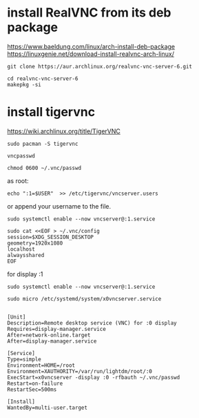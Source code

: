 
# install RealVNC from its deb package

https://www.baeldung.com/linux/arch-install-deb-package
https://linuxgenie.net/download-install-realvnc-arch-linux/

```
git clone https://aur.archlinux.org/realvnc-vnc-server-6.git

cd realvnc-vnc-server-6
makepkg -si
```

# install tigervnc

https://wiki.archlinux.org/title/TigerVNC

```
sudo pacman -S tigervnc
```

```
vncpasswd

chmod 0600 ~/.vnc/passwd

```



as root:

```
echo ":1=$USER"  >> /etc/tigervnc/vncserver.users
```

or append your username to the file.


```
sudo systemctl enable --now vncserver@:1.service
```


```
sudo cat <<EOF > ~/.vnc/config
session=$XDG_SESSION_DESKTOP
geometry=1920x1080
localhost
alwaysshared
EOF
```

for display :1

```
sudo systemctl enable --now vncserver@:1.service
```

```
sudo micro /etc/systemd/system/x0vncserver.service


[Unit]
Description=Remote desktop service (VNC) for :0 display
Requires=display-manager.service
After=network-online.target
After=display-manager.service

[Service]
Type=simple
Environment=HOME=/root
Environment=XAUTHORITY=/var/run/lightdm/root/:0
ExecStart=x0vncserver -display :0 -rfbauth ~/.vnc/passwd
Restart=on-failure
RestartSec=500ms

[Install]
WantedBy=multi-user.target

```
